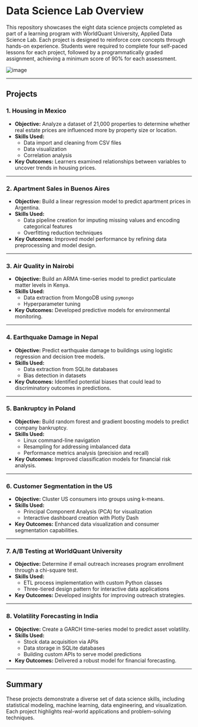 # Data Science Lab Overview

This repository showcases the eight data science projects completed as part of a learning program with WorldQuant University, Applied Data Science Lab. Each project is designed to reinforce core concepts through hands-on experience. Students were required to complete four self-paced lessons for each project, followed by a programmatically graded assignment, achieving a minimum score of 90% for each assessment.


![image](https://github.com/user-attachments/assets/f6753f9a-a85e-4a5e-aa72-29288307c8b4)


---

## Projects

### 1. **Housing in Mexico**
- **Objective:** Analyze a dataset of 21,000 properties to determine whether real estate prices are influenced more by property size or location.  
- **Skills Used:**  
  - Data import and cleaning from CSV files  
  - Data visualization  
  - Correlation analysis  
- **Key Outcomes:** Learners examined relationships between variables to uncover trends in housing prices.

---

### 2. **Apartment Sales in Buenos Aires**
- **Objective:** Build a linear regression model to predict apartment prices in Argentina.  
- **Skills Used:**  
  - Data pipeline creation for imputing missing values and encoding categorical features  
  - Overfitting reduction techniques  
- **Key Outcomes:** Improved model performance by refining data preprocessing and model design.

---

### 3. **Air Quality in Nairobi**
- **Objective:** Build an ARMA time-series model to predict particulate matter levels in Kenya.  
- **Skills Used:**  
  - Data extraction from MongoDB using `pymongo`  
  - Hyperparameter tuning  
- **Key Outcomes:** Developed predictive models for environmental monitoring.

---

### 4. **Earthquake Damage in Nepal**
- **Objective:** Predict earthquake damage to buildings using logistic regression and decision tree models.  
- **Skills Used:**  
  - Data extraction from SQLite databases  
  - Bias detection in datasets  
- **Key Outcomes:** Identified potential biases that could lead to discriminatory outcomes in predictions.

---

### 5. **Bankruptcy in Poland**
- **Objective:** Build random forest and gradient boosting models to predict company bankruptcy.  
- **Skills Used:**  
  - Linux command-line navigation  
  - Resampling for addressing imbalanced data  
  - Performance metrics analysis (precision and recall)  
- **Key Outcomes:** Improved classification models for financial risk analysis.

---

### 6. **Customer Segmentation in the US**
- **Objective:** Cluster US consumers into groups using k-means.  
- **Skills Used:**  
  - Principal Component Analysis (PCA) for visualization  
  - Interactive dashboard creation with Plotly Dash  
- **Key Outcomes:** Enhanced data visualization and consumer segmentation capabilities.

---

### 7. **A/B Testing at WorldQuant University**
- **Objective:** Determine if email outreach increases program enrollment through a chi-square test.  
- **Skills Used:**  
  - ETL process implementation with custom Python classes  
  - Three-tiered design pattern for interactive data applications  
- **Key Outcomes:** Developed insights for improving outreach strategies.

---

### 8. **Volatility Forecasting in India**
- **Objective:** Create a GARCH time-series model to predict asset volatility.  
- **Skills Used:**  
  - Stock data acquisition via APIs  
  - Data storage in SQLite databases  
  - Building custom APIs to serve model predictions  
- **Key Outcomes:** Delivered a robust model for financial forecasting.

---

## Summary
These projects demonstrate a diverse set of data science skills, including statistical modeling, machine learning, data engineering, and visualization. Each project highlights real-world applications and problem-solving techniques.
